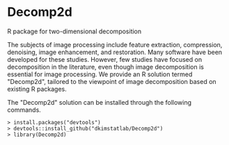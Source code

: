 # Decomp2d
R package for two-dimensional decomposition 

The subjects of image processing include feature extraction, compression, denoising, image enhancement, and restoration. 
Many software have been developed for these studies. However, few studies have focused on decomposition in the literature, 
even though image decomposition is essential for image processing. 
We provide an R solution termed "Decomp2d", tailored to the viewpoint of image decomposition based on existing R packages.

The "Decomp2d" solution can be installed through the following commands.

```
> install.packages("devtools")
> devtools::install_github("dkimstatlab/Decomp2d")
> library(Decomp2d)
```
